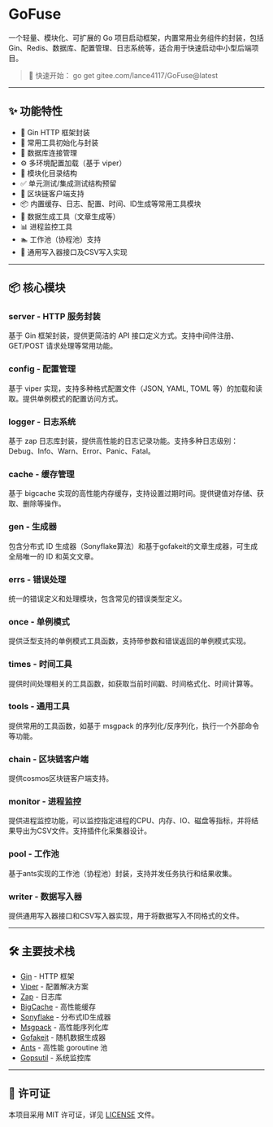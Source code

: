 # GoFuse

一个轻量、模块化、可扩展的 Go 项目启动框架，内置常用业务组件的封装，包括 Gin、Redis、数据库、配置管理、日志系统等，适合用于快速启动中小型后端项目。

> 🚀 快速开始： go get gitee.com/lance4117/GoFuse@latest

---

## ✨ 功能特性

- 🔧 Gin HTTP 框架封装
- 🧱 常用工具初始化与封装
- 💾 数据库连接管理
- ⚙️ 多环境配置加载（基于 viper）
- 📜 模块化目录结构
- ✅ 单元测试/集成测试结构预留
- 🔗 区块链客户端支持
- 📦 内置缓存、日志、配置、时间、ID生成等常用工具模块
- 🎨 数据生成工具（文章生成等）
- 📊 进程监控工具
- 🏊 工作池（协程池）支持
- 📝 通用写入器接口及CSV写入实现

---

## 📦 核心模块

### server - HTTP 服务封装

基于 Gin 框架封装，提供更简洁的 API 接口定义方式。支持中间件注册、GET/POST 请求处理等常用功能。

### config - 配置管理

基于 viper 实现，支持多种格式配置文件（JSON, YAML, TOML 等）的加载和读取。提供单例模式的配置访问方式。

### logger - 日志系统

基于 zap 日志库封装，提供高性能的日志记录功能。支持多种日志级别：Debug、Info、Warn、Error、Panic、Fatal。

### cache - 缓存管理

基于 bigcache 实现的高性能内存缓存，支持设置过期时间。提供键值对存储、获取、删除等操作。

### gen - 生成器

包含分布式 ID 生成器（Sonyflake算法）和基于gofakeit的文章生成器，可生成全局唯一的 ID 和英文文章。

### errs - 错误处理

统一的错误定义和处理模块，包含常见的错误类型定义。

### once - 单例模式

提供泛型支持的单例模式工具函数，支持带参数和错误返回的单例模式实现。

### times - 时间工具

提供时间处理相关的工具函数，如获取当前时间戳、时间格式化、时间计算等。

### tools - 通用工具

提供常用的工具函数，如基于 msgpack 的序列化/反序列化，执行一个外部命令等功能。

### chain - 区块链客户端

提供cosmos区块链客户端支持。

### monitor - 进程监控

提供进程监控功能，可以监控指定进程的CPU、内存、IO、磁盘等指标，并将结果导出为CSV文件。支持插件化采集器设计。

### pool - 工作池

基于ants实现的工作池（协程池）封装，支持并发任务执行和结果收集。

### writer - 数据写入器

提供通用写入器接口和CSV写入器实现，用于将数据写入不同格式的文件。

---

## 🛠️ 主要技术栈

- [Gin](https://github.com/gin-gonic/gin) - HTTP 框架
- [Viper](https://github.com/spf13/viper) - 配置解决方案
- [Zap](https://github.com/uber-go/zap) - 日志库
- [BigCache](https://github.com/allegro/bigcache) - 高性能缓存
- [Sonyflake](https://github.com/sony/sonyflake) - 分布式ID生成器
- [Msgpack](https://github.com/vmihailenco/msgpack) - 高性能序列化库
- [Gofakeit](https://github.com/brianvoe/gofakeit) - 随机数据生成器
- [Ants](https://github.com/panjf2000/ants) - 高性能 goroutine 池
- [Gopsutil](https://github.com/shirou/gopsutil) - 系统监控库

---

## 📄 许可证

本项目采用 MIT 许可证，详见 [LICENSE](LICENSE) 文件。